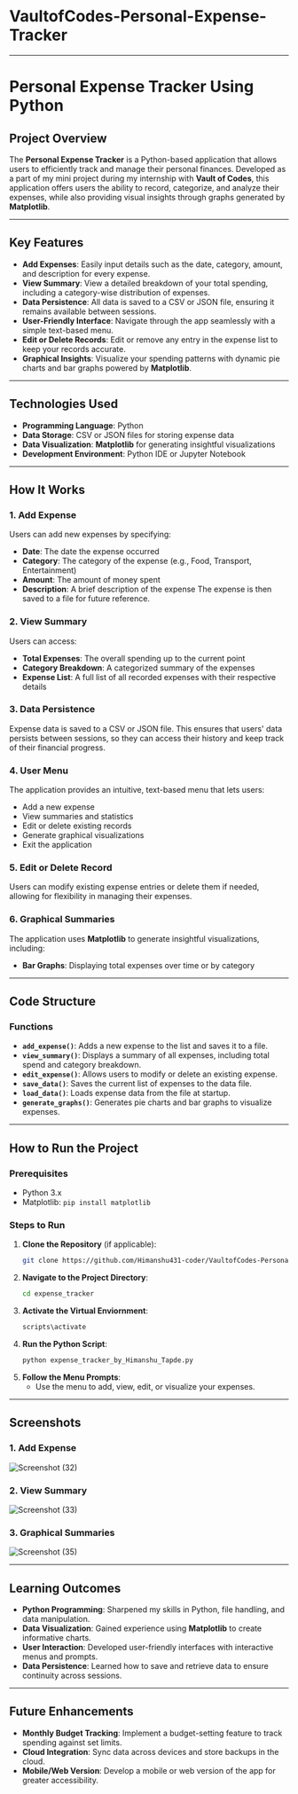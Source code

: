 # VaultofCodes-Personal-Expense-Tracker

---

# **Personal Expense Tracker Using Python**

## Project Overview

The **Personal Expense Tracker** is a Python-based application that allows users to efficiently track and manage their personal finances. Developed as a part of my mini project during my internship with **Vault of Codes**, this application offers users the ability to record, categorize, and analyze their expenses, while also providing visual insights through graphs generated by **Matplotlib**.

---

## Key Features

- **Add Expenses**: Easily input details such as the date, category, amount, and description for every expense.
- **View Summary**: View a detailed breakdown of your total spending, including a category-wise distribution of expenses.
- **Data Persistence**: All data is saved to a CSV or JSON file, ensuring it remains available between sessions.
- **User-Friendly Interface**: Navigate through the app seamlessly with a simple text-based menu.
- **Edit or Delete Records**: Edit or remove any entry in the expense list to keep your records accurate.
- **Graphical Insights**: Visualize your spending patterns with dynamic pie charts and bar graphs powered by **Matplotlib**.

---

## Technologies Used

- **Programming Language**: Python
- **Data Storage**: CSV or JSON files for storing expense data
- **Data Visualization**: **Matplotlib** for generating insightful visualizations
- **Development Environment**: Python IDE or Jupyter Notebook

---

## How It Works

### 1. **Add Expense**
Users can add new expenses by specifying:
  - **Date**: The date the expense occurred
  - **Category**: The category of the expense (e.g., Food, Transport, Entertainment)
  - **Amount**: The amount of money spent
  - **Description**: A brief description of the expense
The expense is then saved to a file for future reference.

### 2. **View Summary**
Users can access:
  - **Total Expenses**: The overall spending up to the current point
  - **Category Breakdown**: A categorized summary of the expenses
  - **Expense List**: A full list of all recorded expenses with their respective details

### 3. **Data Persistence**
Expense data is saved to a CSV or JSON file. This ensures that users' data persists between sessions, so they can access their history and keep track of their financial progress.

### 4. **User Menu**
The application provides an intuitive, text-based menu that lets users:
  - Add a new expense
  - View summaries and statistics
  - Edit or delete existing records
  - Generate graphical visualizations
  - Exit the application

### 5. **Edit or Delete Record**
Users can modify existing expense entries or delete them if needed, allowing for flexibility in managing their expenses.

### 6. **Graphical Summaries**
The application uses **Matplotlib** to generate insightful visualizations, including:
  - **Bar Graphs**: Displaying total expenses over time or by category

---

## Code Structure

### Functions

- **`add_expense()`**: Adds a new expense to the list and saves it to a file.
- **`view_summary()`**: Displays a summary of all expenses, including total spend and category breakdown.
- **`edit_expense()`**: Allows users to modify or delete an existing expense.
- **`save_data()`**: Saves the current list of expenses to the data file.
- **`load_data()`**: Loads expense data from the file at startup.
- **`generate_graphs()`**: Generates pie charts and bar graphs to visualize expenses.

---

## How to Run the Project

### Prerequisites

- Python 3.x
- Matplotlib: `pip install matplotlib`

### Steps to Run

1. **Clone the Repository** (if applicable):
   ```bash
   git clone https://github.com/Himanshu431-coder/VaultofCodes-Personal-Expense-Tracker
   ```
2. **Navigate to the Project Directory**:
   ```bash
   cd expense_tracker
   ```
3. **Activate the Virtual Enviornment**:
   ```bash
   scripts\activate
   ```
4. **Run the Python Script**:
   ```bash
   python expense_tracker_by_Himanshu_Tapde.py
   ```
5. **Follow the Menu Prompts**:
   - Use the menu to add, view, edit, or visualize your expenses.

---

## Screenshots

### 1. Add Expense
![Screenshot (32)](https://github.com/user-attachments/assets/77c17ade-77ef-4345-8c74-0f782cc6eb3e)

### 2. View Summary
![Screenshot (33)](https://github.com/user-attachments/assets/e06ef4e6-b86b-4493-9ebd-342aef1343d0)

### 3. Graphical Summaries
![Screenshot (35)](https://github.com/user-attachments/assets/46f3408c-e64f-433e-9fa0-eaec70c4c046)

---

## Learning Outcomes

- **Python Programming**: Sharpened my skills in Python, file handling, and data manipulation.
- **Data Visualization**: Gained experience using **Matplotlib** to create informative charts.
- **User Interaction**: Developed user-friendly interfaces with interactive menus and prompts.
- **Data Persistence**: Learned how to save and retrieve data to ensure continuity across sessions.

---

## Future Enhancements

- **Monthly Budget Tracking**: Implement a budget-setting feature to track spending against set limits.
- **Cloud Integration**: Sync data across devices and store backups in the cloud.
- **Mobile/Web Version**: Develop a mobile or web version of the app for greater accessibility.



